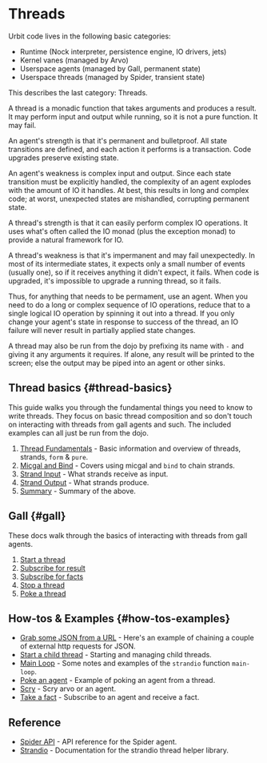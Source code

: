 # Threads

Urbit code lives in the following basic categories:

- Runtime (Nock interpreter, persistence engine, IO drivers, jets)
- Kernel vanes (managed by Arvo)
- Userspace agents (managed by Gall, permanent state)
- Userspace threads (managed by Spider, transient state)

This describes the last category: Threads.

A thread is a monadic function that takes arguments and produces a result. It may perform input and output while running, so it is not a pure function. It may fail.

An agent's strength is that it's permanent and bulletproof. All state transitions are defined, and each action it performs is a transaction. Code upgrades preserve existing state.

An agent's weakness is complex input and output. Since each state transition must be explicitly handled, the complexity of an agent explodes with the amount of IO it handles. At best, this results in long and complex code; at worst, unexpected states are mishandled, corrupting permanent state.

A thread's strength is that it can easily perform complex IO operations. It uses what's often called the IO monad (plus the exception monad) to provide a natural framework for IO.

A thread's weakness is that it's impermanent and may fail unexpectedly. In most of its intermediate states, it expects only a small number of events (usually one), so if it receives anything it didn't expect, it fails. When code is upgraded, it's impossible to upgrade a running thread, so it fails.

Thus, for anything that needs to be permament, use an agent. When you need to do a long or complex sequence of IO operations, reduce that to a single logical IO operation by spinning it out into a thread. If you only change your agent's state in response to success of the thread, an IO failure will never result in partially applied state changes.

A thread may also be run from the dojo by prefixing its name with `-` and giving it any arguments it requires. If alone, any result will be printed to the screen; else the output may be piped into an agent or other sinks.

## Thread basics {#thread-basics}

This guide walks you through the fundamental things you need to know to write threads. They focus on basic thread composition and so don't touch on interacting with threads from gall agents and such. The included examples can all just be run from the dojo.
1. [Thread Fundamentals](./tutorials/basics/fundamentals.md) - Basic information and overview of threads, strands, `form` & `pure`.
2. [Micgal and Bind](./tutorials/basics/bind.md) - Covers using micgal and `bind` to chain strands.
3. [Strand Input](./tutorials/basics/input.md) - What strands receive as input.
4. [Strand Output](./tutorials/basics/output.md) - What strands produce.
5. [Summary](./tutorials/basics/summary.md) - Summary of the above.

## Gall {#gall}

These docs walk through the basics of interacting with threads from gall agents.

1. [Start a thread](examples/gall/start-thread.md)
2. [Subscribe for result](examples/gall/take-result.md)
3. [Subscribe for facts](examples/gall/take-facts.md)
4. [Stop a thread](examples/gall/stop-thread.md)
5. [Poke a thread](examples/gall/poke-thread.md)

## How-tos & Examples {#how-tos-examples}

- [Grab some JSON from a URL](./examples/get-json.md) - Here's an example of chaining a couple of external http requests for JSON.
- [Start a child thread](./examples/child-thread.md) - Starting and managing child threads.
- [Main Loop](./examples/main-loop.md) - Some notes and examples of the `strandio` function `main-loop`.
- [Poke an agent](./examples/poke-agent.md) - Example of poking an agent from a thread.
- [Scry](./examples/scry.md) - Scry arvo or an agent.
- [Take a fact](./examples/take-fact.md) - Subscribe to an agent and receive a fact.

## Reference

- [Spider API](./reference/api.md) - API reference for the Spider agent.
- [Strandio](./reference/api.md) - Documentation for the strandio thread helper library.

